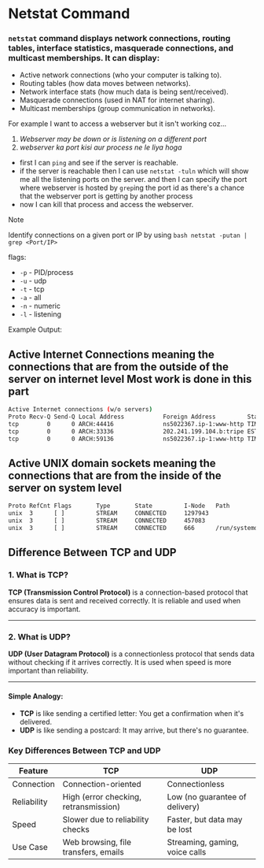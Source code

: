 # Netstat Command

### `netstat` command displays network connections, routing tables, interface statistics, masquerade connections, and multicast memberships. It can display:

- Active network connections (who your computer is talking to).
- Routing tables (how data moves between networks).
- Network interface stats (how much data is being sent/received).
- Masquerade connections (used in NAT for internet sharing).
- Multicast memberships (group communication in networks).

For example I want to access a webserver but it isn't working coz...

1. _Webserver may be down or is listening on a different port_
2. _webserver ka port kisi aur process ne le liya hoga_

- first I can `ping` and see if the server is reachable.
- if the server is reachable then I can use `netstat -tuln` which will show me all the listening ports on the server. and then I can specify the port where webserver is hosted by `grep`ing the port id as there's a chance that the webserver port is getting by another process
- now I can kill that process and access the webserver.

> [!NOTE]
> Identify connections on a given port or IP by using
> `bash netstat -putan | grep <Port/IP>`
>
> flags:
>
> - `-p` - PID/process
> - `-u` - udp
> - `-t` - tcp
> - `-a` - all
> - `-n` - numeric
> - `-l` - listening

Example Output:

## Active Internet Connections meaning the connections that are from the outside of the server on internet level **Most work is done in this part**

```bash netstat
Active Internet connections (w/o servers)
Proto Recv-Q Send-Q Local Address           Foreign Address         State
tcp        0      0 ARCH:44416              ns5022367.ip-1:www-http TIME_WAIT
tcp        0      0 ARCH:33336              202.241.199.104.b:tripe ESTABLISHED
tcp        0      0 ARCH:59136              ns5022367.ip-1:www-http TIME_WAIT
```

## Active UNIX domain sockets meaning the connections that are from the inside of the server on system level

```bash Active UNIX domain sockets (w/o servers)
Proto RefCnt Flags       Type       State         I-Node   Path
unix  3      [ ]         STREAM     CONNECTED     1297943
unix  3      [ ]         STREAM     CONNECTED     457083
unix  3      [ ]         STREAM     CONNECTED     666      /run/systemd/journal/stdout
```

## Difference Between TCP and UDP

### 1. What is TCP?

**TCP (Transmission Control Protocol)** is a connection-based protocol that ensures data is sent and received correctly. It is reliable and used when accuracy is important.

---

### 2. What is UDP?

**UDP (User Datagram Protocol)** is a connectionless protocol that sends data without checking if it arrives correctly. It is used when speed is more important than reliability.

---

#### Simple Analogy:

- **TCP** is like sending a certified letter: You get a confirmation when it's delivered.
- **UDP** is like sending a postcard: It may arrive, but there's no guarantee.

### Key Differences Between TCP and UDP

| Feature     | TCP                                   | UDP                            |
| ----------- | ------------------------------------- | ------------------------------ |
| Connection  | Connection-oriented                   | Connectionless                 |
| Reliability | High (error checking, retransmission) | Low (no guarantee of delivery) |
| Speed       | Slower due to reliability checks      | Faster, but data may be lost   |
| Use Case    | Web browsing, file transfers, emails  | Streaming, gaming, voice calls |
